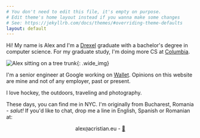 ```yaml
---
# You don't need to edit this file, it's empty on purpose.
# Edit theme's home layout instead if you wanna make some changes
# See: https://jekyllrb.com/docs/themes/#overriding-theme-defaults
layout: default
---
```

Hi! My name is Alex and I'm a [Drexel](https://drexel.edu/) graduate with a bachelor's degree in computer science. For my graduate study, I'm doing more CS at [Columbia](https://www.columbia.edu).

![Alex sitting on a tree trunk]({{site.url}}{{site.baseurl}}/assets/images/hiking.png){: .wide_img}

I'm a senior engineer at Google working on [Wallet](https://wallet.google.com/). Opinions on this website are mine and not of any employer, past or present.

I love hockey, the outdoors, traveling and photography.

These days, you can find me in NYC. I'm originally from Bucharest, Romania - _salut!_ If you'd like to chat, drop me a line in English, Spanish or Romanian at:

<center>
alex<span style="display: none;">REMOVE</span><code>@</code>acristian.eu - <a href="{{site.url}}{{site.baseurl}}/assets/documents/publickey.alex@acristian.eu.asc" rel="pgpkey">🔑</a>
</center>

